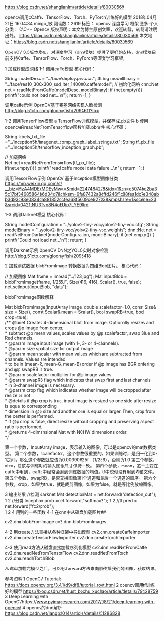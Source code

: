 https://blog.csdn.net/shanglianlm/article/details/80030569

opencv调用cCaffe、TensorFlow、Torch、PyTorch训练好的模型
2018年04月21日 16:04:34 mingo_敏 阅读数：2619 标签： opencv 深度学习 框架  更多
个人分类： C\C++ Opencv
版权声明：本文为博主原创文章，欢迎转载，转载请注明出处。	https://blog.csdn.net/shanglianlm/article/details/80030569
本文地址：https://blog.csdn.net/shanglianlm/article/details/80030569

OpenCV 3.3版本发布，对深度学习（dnn模块）提供了更好的支持，dnn模块目前支持Caffe、TensorFlow、Torch、PyTorch等深度学习框架。

1 加载模型成网络
1-1 调用caffe模型
核心代码：

String modelDesc = "../face/deploy.prototxt";
String modelBinary = "../face/res10_300x300_ssd_iter_140000.caffemodel";
// 初始化网络
dnn::Net net = readNetFromCaffe(modelDesc, modelBinary);
if (net.empty()){
    printf("could not load net...\n");
    return -1;
}

调用caffe示例 
OpenCV基于残差网络实现人脸检测 
http://blog.51cto.com/gloomyfish/2094611?lb=

1-2 调用TensorFlow模型
a TensorFlow训练模型，并保存成.pb文件 
b 使用opencv的readNetFromTensorflow函数加载.pb文件 
核心代码：

String labels_txt_file ="../inception5h/imagenet_comp_graph_label_strings.txt";
String tf_pb_file ="../inception5h/tensorflow_inception_graph.pb";

// 加载网络  
Net net =readNetFromTensorflow(tf_pb_file);   
if(net.empty()){
    printf("read caffe model data failure...\n");
    return -1;
}

调用TensorFlow示例 
OpenCV 基于Inception模型图像分类 
https://mp.weixin.qq.com/s?__biz=MzA4MDExMDEyMw==&mid=2247484278&idx=1&sn=e5074be2ba35c17bf34685864b6d34d7&chksm=9fa87432a8dffd246f1c88fea1dc7e348abb3d93c93e0834da881852dcfea68f5609ce927038&mpshare=1&scene=23&srcid=0421tNU3Tvp8N4oEUip7LYE9#rd

1-3 调用Darknet模型
核心代码：

String modelConfiguration = "../yolov2-tiny-voc/yolov2-tiny-voc.cfg";
String modelBinary = "../yolov2-tiny-voc/yolov2-tiny-voc.weights";
dnn::Net net = readNetFromDarknet(modelConfiguration, modelBinary);
if (net.empty())
{
    printf("Could not load net...\n");
    return;
}

调用Darknet示例 
OpenCV DNN之YOLO实时对象检测 
http://blog.51cto.com/gloomyfish/2095418

2 加载测试数据
blobFromImage 转换数据为四维Blob图片。 
核心代码：

// 加载图像
Mat frame = imread("../123.jpg");
Mat inputBlob = blobFromImage(frame, 1/255.F, Size(416, 416), Scalar(), true, false);
net.setInput(inputBlob, "data");

blobFromImage函数解释

Mat blobFromImage(InputArray image, double scalefactor=1.0, const Size& size = Size(),  const Scalar& mean = Scalar(), bool swapRB=true, bool crop=true);  
    /** @brief Creates 4-dimensional blob from image. Optionally resizes and crops @p image from center,  
    *  subtract @p mean values, scales values by @p scalefactor, swap Blue and Red channels.  
    *  @param image input image (with 1-, 3- or 4-channels).  
    *  @param size spatial size for output image  
    *  @param mean scalar with mean values which are subtracted from channels. Values are intended  
    *  to be in (mean-R, mean-G, mean-B) order if @p image has BGR ordering and @p swapRB is true.  
    *  @param scalefactor multiplier for @p image values.  
    *  @param swapRB flag which indicates that swap first and last channels  
    *  in 3-channel image is necessary.  
    *  @param crop flag which indicates whether image will be cropped after resize or not  
    *  @details if @p crop is true, input image is resized so one side after resize is equal to corresponding  
    *  dimension in @p size and another one is equal or larger. Then, crop from the center is performed.  
    *  If @p crop is false, direct resize without cropping and preserving aspect ratio is performed.  
    *  @returns 4-dimansional Mat with NCHW dimensions order.  
    */  

第一个参数，InputArray image，表示输入的图像，可以是opencv的mat数据类型。
第二个参数，scalefactor，这个参数很重要的，如果训练时，是归一化到0-1之间，那么这个参数就应该为0.00390625f （1/256），否则为1.0
第三个参数，size，应该与训练时的输入图像尺寸保持一致。
第四个参数，mean，这个主要在caffe中用到，caffe中经常会用到训练数据的均值。tf中貌似没有用到均值文件。
第五个参数，swapRB，是否交换图像第1个通道和最后一个通道的顺序。
第六个参数，crop，如果为true，就是裁剪图像，如果为false，就是等比例放缩图像。

3 输出结果
//检测 darknet
Mat detectionMat = net.forward("detection_out");
1
2
//分类 Inception
prob =net.forward("softmax2");
1
2
//tf 
pred = net.forward("fc2/prob");  
1
2
4 用到的一些函数
4-1 在dnn中从磁盘加载图片##

cv2.dnn.blobFromImage 
cv2.dnn.blobFromImages

4-2 用create方法直接从各种框架中导出模型
cv2.dnn.createCaffeImporter 
cv2.dnn.createTensorFlowImporter 
cv2.dnn.createTorchImporter

4-3 使用read方法从磁盘直接加载序列化模型
cv2.dnn.readNetFromCaffe 
cv2.dnn.readNetFromTensorFlow 
cv2.dnn.readNetFromTorch 
cv2.dnn.readhTorchBlob

从磁盘加载完模型之后，可以用.forward方法来向前传播我们的图像，获取结果。

参考资料 
1 OpenCV Tutorials 
https://docs.opencv.org/3.4.1/d9/df8/tutorial_root.html 
2 opencv调用tf训练好的模型 
https://blog.csdn.net/hust_bochu_xuchao/article/details/79428759 
3 Deep Learning with OpenCVhttps://www.pyimagesearch.com/2017/08/21/deep-learning-with-opencv/ 
4 opencv的dnn解析 
https://blog.csdn.net/langb2014/article/details/51286828